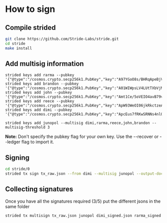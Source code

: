 # How to sign

## Compile strided

```bash
git clone https://github.com/Stride-Labs/stride.git
cd stride
make install
```

## Add multisig information
```
strided keys add rarma --pubkey '{"@type":"/cosmos.crypto.secp256k1.PubKey","key":"A97YGoO8s/BHRqApeBjVj1C7tiXqB2dm1q7kaUmNnJfu"}'
strided keys add brandon --pubkey '{"@type":"/cosmos.crypto.secp256k1.PubKey","key":"A01WIWpsLV4LUtTXbVjMUuRWY63mvudt9A51afeKA7p6"}'
strided keys add john --pubkey '{"@type":"/cosmos.crypto.secp256k1.PubKey","key":"Amt1Ce/5oVEIO4avB79vuZiRZM5RW9CLAAx71hjM2d2K"}'
strided keys add reece --pubkey '{"@type":"/cosmos.crypto.secp256k1.PubKey","key":"ApW93WeOI06jkRkctzeAiMVRRShdb+Idxmxa+3rXAlek"}'
strided keys add dimi --pubkey '{"@type":"/cosmos.crypto.secp256k1.PubKey","key":"ApcEus7fRKwSRNNs4nlOy62fFH9Ep7lg9DQRsnx9Ht0H"}'

strided keys add junopol --multisig dimi,rarma,reece,john,brandon --multisig-threshold 3

```

**Note:** Don't specify the pubkey flag for your own key. Use the --recover or --ledger flag to import it.

## Signing

```bash
cd stride/0
strided tx sign tx_raw.json --from dimi --multisig junopol --output-document dimi_signed.json
```

## Collecting signatures

Once you have all the signatures required (3/5) put the different jsons in the same folder

```bash
strided tx multisign tx_raw.json junopol dimi_signed.json rarma_signed.json brandon_signed.json
```
